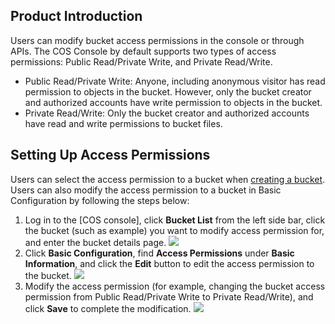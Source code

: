 ## Product Introduction

Users can modify bucket access permissions in the console or through APIs. The COS Console by default supports two types of access permissions: Public Read/Private Write, and Private Read/Write.

- Public Read/Private Write: Anyone, including anonymous visitor has read permission to objects in the bucket. However, only the bucket creator and authorized accounts have write permission to objects in the bucket.
- Private Read/Write: Only the bucket creator and authorized accounts have read and write permissions to bucket files.

## Setting Up Access Permissions

Users can select the access permission to a bucket when [creating a bucket](https://cloud.tencent.com/document/product/436/6232). Users can also modify the access permission to a bucket in Basic Configuration by following the steps below:

1. Log in to the [COS console], click **Bucket List** from the left side bar, click the bucket (such as example) you want to modify access permission for, and enter the bucket details page.
   ![](//mc.qcloudimg.com/static/img/b51d5a77d53c3416324ea3eb283c788c/image.png)
2. Click **Basic Configuration**, find **Access Permissions** under **Basic Information**, and click the **Edit** button to edit the access permission to the bucket.
   ![](//mc.qcloudimg.com/static/img/2c3e0f2bae1c673ef507ddd642c50fd5/image.png)
3. Modify the access permission (for example, changing the bucket access permission from Public Read/Private Write to Private Read/Write), and click **Save** to complete the modification.
   ![](//mc.qcloudimg.com/static/img/f266c0326c89ee1c9d8f545be0504b4d/image.png)
